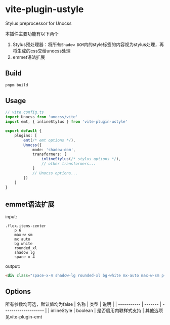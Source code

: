 # vite-plugin-ustyle

Stylus preprocessor for Unocss

本插件主要功能有以下两个
1. Stylus预处理器：将所有`Shadow DOM`内的style标签的内容视为stylus处理，再将生成的css交给unocss处理
2. emmet语法扩展

## Build
```sh
pnpm build
```

## Usage
```ts
// vite.config.ts
import Unocss from 'unocss/vite'
import emt, { inlineStylus } from 'vite-plugin-ustyle'

export default {
	plugins: [
		emt(/* emt options */),
		Unocss({
			mode: 'shadow-dom',
			transformers: [
				inlineStylus(/* stylus options */),
				// other transformers...
			]
			// Unocss options...
		})
	]
}
```

## emmet语法扩展
input:
```styl
.flex.items-center
	p 6
	max-w sm
	mx auto
	bg white
	rounded xl
	shadow lg
	space x 4
```
output:
```html
<div class="space-x-4 shadow-lg rounded-xl bg-white mx-auto max-w-sm p-6 flex items-center"></div>
```

## Options
所有参数均可选，默认值均为false
| 名称        | 类型    | 说明                 |
| ----------- | ------- | -------------------- |
| inlineStyle | boolean | 是否启用内联样式支持 |
其他选项见vite-plugin-emt
